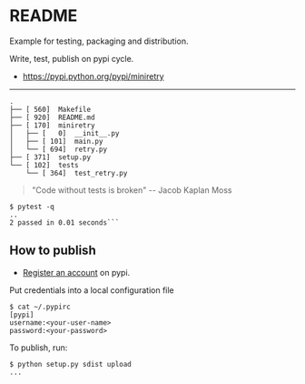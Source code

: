 README
======

Example for testing, packaging and distribution.

Write, test, publish on pypi cycle.

* https://pypi.python.org/pypi/miniretry

----

```shell
.
├── [ 560]  Makefile
├── [ 920]  README.md
├── [ 170]  miniretry
│   ├── [   0]  __init__.py
│   ├── [ 101]  main.py
│   └── [ 694]  retry.py
├── [ 371]  setup.py
└── [ 102]  tests
    └── [ 364]  test_retry.py
```

> "Code without tests is broken" -- Jacob Kaplan Moss

```shell
$ pytest -q
..
2 passed in 0.01 seconds```
```

How to publish
--------------

* [Register an account](https://pypi.python.org/pypi%3Aaction=register_form) on pypi.

Put credentials into a local configuration file

```
$ cat ~/.pypirc
[pypi]
username:<your-user-name>
password:<your-password>
```

To publish, run:

```shell
$ python setup.py sdist upload
...
```